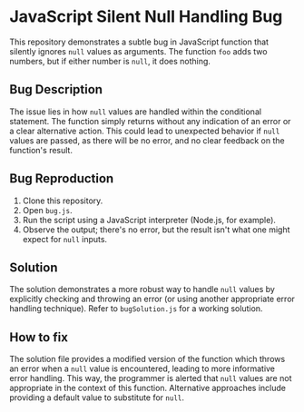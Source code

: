 # JavaScript Silent Null Handling Bug

This repository demonstrates a subtle bug in JavaScript function that silently ignores `null` values as arguments.  The function `foo` adds two numbers, but if either number is `null`, it does nothing.

## Bug Description

The issue lies in how `null` values are handled within the conditional statement.  The function simply returns without any indication of an error or a clear alternative action. This could lead to unexpected behavior if `null` values are passed, as there will be no error, and no clear feedback on the function's result.

## Bug Reproduction

1. Clone this repository.
2. Open `bug.js`.
3. Run the script using a JavaScript interpreter (Node.js, for example).
4. Observe the output; there's no error, but the result isn't what one might expect for `null` inputs. 

## Solution

The solution demonstrates a more robust way to handle `null` values by explicitly checking and throwing an error (or using another appropriate error handling technique). Refer to `bugSolution.js` for a working solution.

## How to fix

The solution file provides a modified version of the function which throws an error when a `null` value is encountered, leading to more informative error handling.  This way, the programmer is alerted that `null` values are not appropriate in the context of this function. Alternative approaches include providing a default value to substitute for `null`.